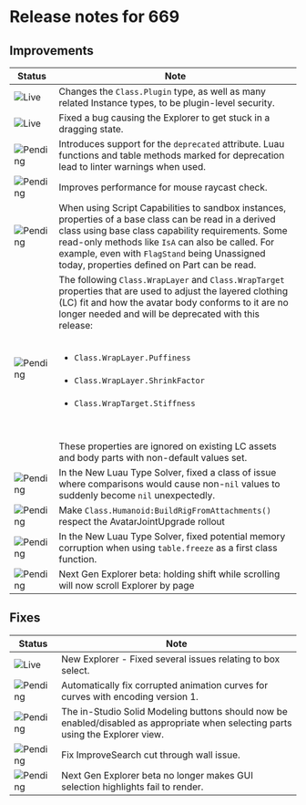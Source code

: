 # Release notes for 669

## Improvements

| Status | Note |
|--------|------|
| ![Live](https://img.shields.io/badge/Live-009E57?style=flat)  | Changes the <code>Class.Plugin</code> type, as well as many related Instance types, to be plugin-level security. |
| ![Live](https://img.shields.io/badge/Live-009E57?style=flat)  | Fixed a bug causing the Explorer to get stuck in a dragging state. |
| ![Pending](https://img.shields.io/badge/Pending-DEA517?style=flat)  | Introduces support for the <code>deprecated</code> attribute. Luau functions and table methods marked for deprecation lead to linter warnings when used. |
| ![Pending](https://img.shields.io/badge/Pending-DEA517?style=flat)  | Improves performance for mouse raycast check. |
| ![Pending](https://img.shields.io/badge/Pending-DEA517?style=flat)  | When using Script Capabilities to sandbox instances, properties of a base class can be read in a derived class using base class capability requirements. Some read-only methods like <code>IsA</code> can also be called. For example, even with <code>FlagStand</code> being Unassigned today, properties defined on Part can be read. |
| ![Pending](https://img.shields.io/badge/Pending-DEA517?style=flat)  | The following <code>Class.WrapLayer</code> and <code>Class.WrapTarget</code> properties that are used to adjust the layered clothing (LC) fit and how the avatar body conforms to it are no longer needed and will be deprecated with this release:<br><ul><br><li><code>Class.WrapLayer.Puffiness</code></li><br><li><code>Class.WrapLayer.ShrinkFactor</code></li><br><li><code>Class.WrapTarget.Stiffness</code></li><br></ul><br>These properties are ignored on existing LC assets and body parts with non-default values set. |
| ![Pending](https://img.shields.io/badge/Pending-DEA517?style=flat)  | In the New Luau Type Solver, fixed a class of issue where comparisons would cause non-<code>nil</code> values to suddenly become <code>nil</code> unexpectedly. |
| ![Pending](https://img.shields.io/badge/Pending-DEA517?style=flat)  | Make <code>Class.Humanoid:BuildRigFromAttachments()</code> respect the AvatarJointUpgrade rollout |
| ![Pending](https://img.shields.io/badge/Pending-DEA517?style=flat)  | In the New Luau Type Solver, fixed potential memory corruption when using <code>table.freeze</code> as a first class function. |
| ![Pending](https://img.shields.io/badge/Pending-DEA517?style=flat)  | Next Gen Explorer beta: holding shift while scrolling will now scroll Explorer by page |
## Fixes

| Status | Note |
|--------|------|
| ![Live](https://img.shields.io/badge/Live-009E57?style=flat)  | New Explorer - Fixed several issues relating to box select. |
| ![Pending](https://img.shields.io/badge/Pending-DEA517?style=flat)  | Automatically fix corrupted animation curves for curves with encoding version 1. |
| ![Pending](https://img.shields.io/badge/Pending-DEA517?style=flat)  | The in-Studio Solid Modeling buttons should now be enabled/disabled as appropriate when selecting parts using the Explorer view. |
| ![Pending](https://img.shields.io/badge/Pending-DEA517?style=flat)  | Fix ImproveSearch cut through wall issue. |
| ![Pending](https://img.shields.io/badge/Pending-DEA517?style=flat)  | Next Gen Explorer beta no longer makes GUI selection highlights fail to render. |
